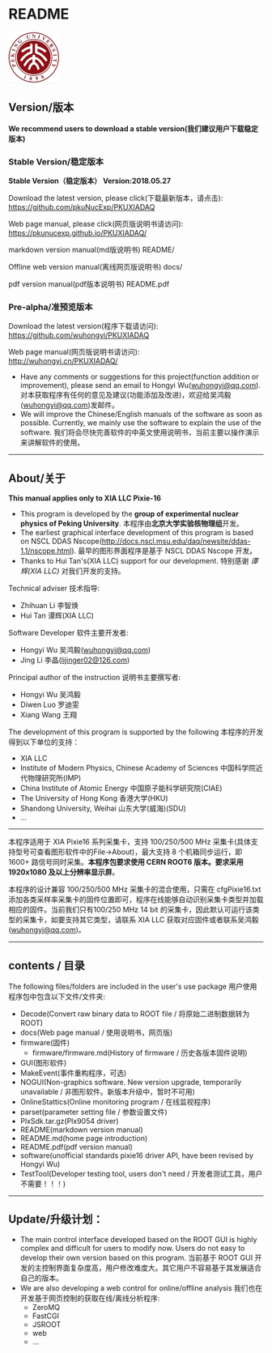 <!-- README.md --- 
;; 
;; Description: 
;; Author: Hongyi Wu(吴鸿毅)
;; Email: wuhongyi@qq.com 
;; Created: 六 6月 18 13:37:42 2016 (+0800)
;; Last-Updated: 五 9月 28 13:07:32 2018 (+0800)
;;           By: Hongyi Wu(吴鸿毅)
;;     Update #: 94
;; URL: http://wuhongyi.cn -->

# README

<!-- toc -->

![PKU logo](/README/img/pkulogo100.jpg)

## Version/版本

**We recommend users to download a stable version(我们建议用户下载稳定版本)**

### Stable Version/稳定版本

**Stable Version（稳定版本） Version:2018.05.27**  

Download the latest version, please click(下载最新版本，请点击):  
https://github.com/pkuNucExp/PKUXIADAQ

Web page manual, please click(网页版说明书请访问):  
https://pkunucexp.github.io/PKUXIADAQ/

markdown version manual(md版说明书)  README/  

Offline web version manual(离线网页版说明书)  docs/  

pdf version manual(pdf版本说明书)  README.pdf  


### Pre-alpha/准预览版本

Download the latest version(程序下载请访问):  
https://github.com/wuhongyi/PKUXIADAQ

Web page manual(网页版说明书请访问):  
http://wuhongyi.cn/PKUXIADAQ/



- Have any comments or suggestions for this project(function addition or improvement), please send an email to Hongyi Wu(wuhongyi@qq.com). 对本获取程序有任何的意见及建议(功能添加及改进)，欢迎给吴鸿毅(wuhongyi@qq.com)发邮件。
- We will improve the Chinese/English manuals of the software as soon as possible. Currently, we mainly use the software to explain the use of the software. 我们将会尽快完善软件的中英文使用说明书，当前主要以操作演示来讲解软件的使用。


----

## About/关于

**This manual applies only to XIA LLC Pixie-16**

- This program is developed by the **group of experimental nuclear physics of Peking University**.  本程序由**北京大学实验核物理组**开发。
- The earliest graphical interface development of this program is based on NSCL DDAS Nscope(http://docs.nscl.msu.edu/daq/newsite/ddas-1.1/nscope.html).  最早的图形界面程序是基于 NSCL DDAS Nscope 开发。
- Thanks to Hui Tan's(XIA LLC) support for our development.  特别感谢 *谭辉(XIA LLC)* 对我们开发的支持。


Technical adviser 技术指导:
- Zhihuan Li  李智焕
- Hui Tan  谭辉(XIA LLC)

Software Developer 软件主要开发者:
- Hongyi Wu 吴鸿毅(wuhongyi@qq.com)
- Jing Li 李晶(lijinger02@126.com)

Principal author of the instruction 说明书主要撰写者:
- Hongyi Wu 吴鸿毅
- Diwen Luo 罗迪雯
- Xiang Wang 王翔


The development of this program is supported by the following 本程序的开发得到以下单位的支持：
- XIA LLC
- Institute of Modern Physics, Chinese Academy of Sciences 中国科学院近代物理研究所(IMP)
- China Institute of Atomic Energy 中国原子能科学研究院(CIAE)
- The University of Hong Kong  香港大学(HKU)
- Shandong University, Weihai 山东大学(威海)(SDU)
- ...

----


本程序适用于 XIA Pixie16 系列采集卡，支持 100/250/500 MHz 采集卡(具体支持型号可查看图形软件中的File->About)，最大支持 8 个机箱同步运行，即 1600+ 路信号同时采集。**本程序包要求使用 CERN ROOT6 版本。要求采用 1920x1080 及以上分辨率显示屏**。

本程序的设计兼容 100/250/500 MHz 采集卡的混合使用，只需在 cfgPixie16.txt 添加各类采样率采集卡的固件位置即可，程序在线能够自动识别采集卡类型并加载相应的固件。当前我们只有100/250 MHz 14 bit 的采集卡，因此默认可运行该类型的采集卡，如要支持其它类型，请联系 XIA LLC 获取对应固件或者联系吴鸿毅(wuhongyi@qq.com)。


----

## contents / 目录

The following files/folders are included in the user's use package 用户使用程序包中包含以下文件/文件夹:

- Decode(Convert raw binary data to ROOT file / 将原始二进制数据转为 ROOT)
- docs(Web page manual / 使用说明书，网页版)
- firmware(固件)
	- firmware/firmware.md(History of firmware / 历史各版本固件说明)
- GUI(图形软件)
- MakeEvent(事件重构程序，可选)
- NOGUI(Non-graphics software. New version upgrade, temporarily unavailable / 非图形软件。新版本升级中，暂时不可用)
- OnlineStattics(Online monitoring program / 在线监视程序)
- parset(parameter setting file / 参数设置文件)
- PlxSdk.tar.gz(Plx9054 driver)
- README(markdown version manual)
- README.md(home page introduction)
- README.pdf(pdf version manual)
- software(unofficial standards pixie16 driver API, have been revised by Hongyi Wu)
- TestTool(Developer testing tool, users don't need / 开发者测试工具，用户不需要！！！)

----

## Update/升级计划：

- The main control interface developed based on the ROOT GUI is highly complex and difficult for users to modify now. Users do not easy to develop their own version based on this program. 当前基于 ROOT GUI 开发的主控制界面复杂度高，用户修改难度大。其它用户不容易基于其发展适合自己的版本。
- We are also developing a web control for online/offline analysis 我们也在开发基于网页控制的获取在线/离线分析程序:
	- ZeroMQ
	- FastCGI
	- JSROOT
	- web
	- ...


<!-- README.md ends here -->
